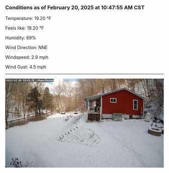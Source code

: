 ### Conditions as of February 20, 2025 at 10:47:55 AM CST 

Temperature: 19.20 &deg;F

Feels like: 19.20 &deg;F

Humidity: 69%

Wind Direction: NNE

Windspeed: 2.9 mph

Wind Gust: 4.5 mph

---

<img src="./images/latest.jpeg"/>

